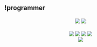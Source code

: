 <h2 align="left">!programmer</h2>

###

<p align="center">
  <img src="https://github-readme-stats.vercel.app/api?username=strict1parents&show_icons=true&theme=tokyonight&hide_border=true" />
  <img src="https://github-readme-stats.vercel.app/api/top-langs/?username=strict1parents&layout=compact&theme=tokyonight&hide_border=true"/>
</p>

###

<p align="center">
  <img src="https://img.shields.io/badge/C-%2300599C.svg?style=for-the-badge&logo=c&logoColor=white" />
  <img src="https://img.shields.io/badge/Arch_Linux-1793D1?style=for-the-badge&logo=arch-linux&logoColor=white" />
  <img src="https://img.shields.io/badge/Vim-%2311AB00.svg?style=for-the-badge&logo=vim&logoColor=white"/> 
  <img src="https://img.shields.io/badge/Neovim-%2300B900.svg?style=for-the-badge&logo=neovim&logoColor=white" /><br>
  <img src="https://img.shields.io/badge/JAVA-007396?style=for-the-badge&logo=java&logoColor=white" />

</p>
<!---
strict1parents/strict1parents is a ✨ special ✨ repository because its `README.md` (this file) appears on your GitHub profile.
You can click the Preview link to take a look at your changes.
--->
